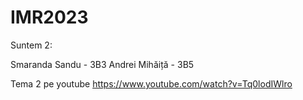 # IMR2023
Suntem 2:

Smaranda Sandu - 3B3
Andrei Mihăiță - 3B5

Tema 2 pe youtube
https://www.youtube.com/watch?v=Tq0lodIWlro
